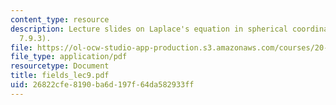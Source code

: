 ```yaml
---
content_type: resource
description: Lecture slides on Laplace's equation in spherical coordinate (example
  7.9.3).
file: https://ol-ocw-studio-app-production.s3.amazonaws.com/courses/20-330j-fields-forces-and-flows-in-biological-systems-spring-2007/26822cfe8190ba6d197f64da582933ff_fields_lec9.pdf
file_type: application/pdf
resourcetype: Document
title: fields_lec9.pdf
uid: 26822cfe-8190-ba6d-197f-64da582933ff
---
```

